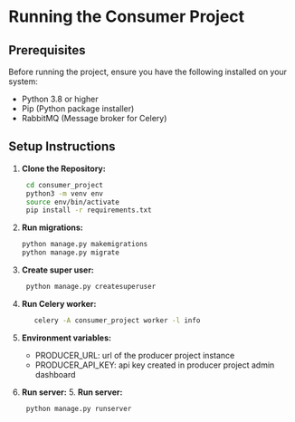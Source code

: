 # Running the Consumer Project

## Prerequisites

Before running the project, ensure you have the following installed on your system:

- Python 3.8 or higher
- Pip (Python package installer)
- RabbitMQ (Message broker for Celery)

## Setup Instructions

1. **Clone the Repository:**
   ```bash
    cd consumer_project
    python3 -m venv env
    source env/bin/activate
    pip install -r requirements.txt
   ```

2. **Run migrations:**
    ```bash
    python manage.py makemigrations
    python manage.py migrate
   ```
3. **Create super user:**
   ```bash
    python manage.py createsuperuser
   ```
4. **Run Celery worker:**
   ```bash
      celery -A consumer_project worker -l info
    ```

5. **Environment variables:**
   
   - PRODUCER_URL: url of the producer project instance
   - PRODUCER_API_KEY: api key created in producer project admin dashboard

6. **Run server:**
   5. **Run server:**
   ```bash
    python manage.py runserver
   ```